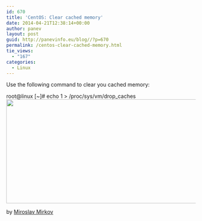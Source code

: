 ```yaml
---
id: 670
title: 'CentOS: Clear cached memory'
date: 2014-04-21T12:38:14+00:00
author: panev
layout: post
guid: http://panevinfo.eu/blog//?p=670
permalink: /centos-clear-cached-memory.html
tie_views:
  - "167"
categories:
  - Linux
---
```

Use the following command to clear you cached memory:

root@linux [~]# echo 1 > /proc/sys/vm/drop_caches  
<img src="https://mirkov.info/wp-content/uploads/2014/04/cache.png" width="750" height="277" class="alignnone" /> 

by <a href="https://mirkov.info/centos-clear-cached-memory/" target="_blank">Miroslav Mirkov</a>
